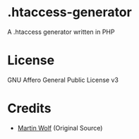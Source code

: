 # .htaccess-generator
A .htaccess generator written in PHP

# License
GNU Affero General Public License v3

# Credits
* <a href="https://github.com/martinwolf/testlab/blob/master/htaccess-creator/access.php" target="_blank">Martin Wolf</a> (Original Source)
